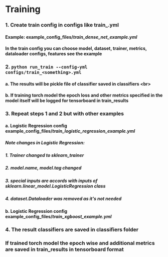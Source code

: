 # Training


### 1. Create train config in **configs** like train_<something>.yml
#### Example: **example_config_files/**_train_dense_net_example.yml_
#### In the train config you can choose model, dataset, trainer, metrics, dataloader configs, features see the example

### 2. `python run_train --config-yml configs/train_<something>.yml`
#### a. The results will be pickle file of classifier saved in **classifiers** <br\>
#### b. If training torch model the epoch loss and other metrics specified in the model itself will be logged for tensorboard in **train_results**

### 3. Repeat steps 1 and 2 but with other examples
#### a. Logistic Regression config **example_config_files/**_train_logistic_regression_example.yml_
##### Note changes in Logistic Regression:
##### 1. Trainer changed to sklearn_trainer
##### 2. model.name, model.tag changed
##### 3. special inputs are accords with inputs of sklearn.linear_model.LogisticRegression class
##### 4. dataset.Dataloader was removed as it's not needed
#### b. Logistic Regression config **example_config_files/**_train_xgboost_example.yml_

### 4. The result classifiers are saved in classifiers folder
### If trained torch model the epoch wise and additional metrics are saved in train_results in **tensorboard** format






